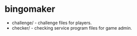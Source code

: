 # bingomaker
* challenge/ - challenge files for players.
* checker/ - checking service program files for game admin.
